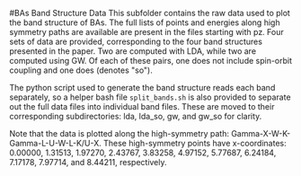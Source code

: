 #BAs Band Structure Data
This subfolder contains the raw data used to plot the band structure of BAs. The full lists of points and energies along high symmetry paths are available are present in the files starting with pz. Four sets of data are provided, corresponding to the four band structures presented in the paper. Two are computed with LDA, while two are computed using GW. Of each of these pairs, one does not include spin-orbit coupling and one does (denotes "so"). 

The python script used to generate the band structure reads each band separately, so a helper bash file `split_bands.sh` is also provided to separate out the full data files into individual band files. These are moved to their corresponding subdirectories: lda, lda_so, gw, and gw_so for clarity. 

Note that the data is plotted along the high-symmetry path: Gamma-X-W-K-Gamma-L-U-W-L-K/U-X. These high-symmetry points have x-coordinates: 0.00000, 1.31513, 1.97270, 2.43767, 3.83258, 4.97152, 5.77687, 6.24184, 7.17178, 7.97714, and 8.44211, respectively. 
